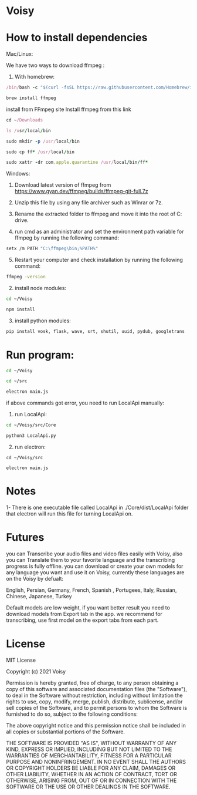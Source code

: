 # Voisy

# How to install dependencies

Mac/Linux:

We have two ways to download ffmpeg :

1. With homebrew:
```ruby
/bin/bash -c "$(curl -fsSL https://raw.githubusercontent.com/Homebrew/install/HEAD/install.sh)"

brew install ffmpeg
```

install from FFmpeg site
Install ffmpeg from this link
```ruby
cd ~/Downloads

ls /usr/local/bin

sudo mkdir -p /usr/local/bin

sudo cp ff* /usr/local/bin

sudo xattr -dr com.apple.quarantine /usr/local/bin/ff*
```

Windows:

1. Download latest version of ffmpeg from https://www.gyan.dev/ffmpeg/builds/ffmpeg-git-full.7z

2. Unzip this file by using any file archiver such as Winrar or 7z.

3. Rename the extracted folder to ffmpeg and move it into the root of C: drive.

4. run cmd as an administrator and set the environment path variable for ffmpeg by running the following command:

```bash
setx /m PATH "C:\ffmpeg\bin;%PATH%"
```

5. Restart your computer and check installation by running the following command:
```bash
ffmpeg -version
```




2. install node modules:
```bash
cd ~/Voisy

npm install
```

3. install python modules:
```bash
pip install vosk, flask, wave, srt, shutil, uuid, pydub, googletrans
```

# Run program:

```bash
cd ~/Voisy

cd ~/src

electron main.js
```

if above commands got error, you need to run LocalApi manually:

1. run LocalApi:
```bash
cd ~/Voisy/src/Core

python3 LocalApi.py
```

2. run electron:
```
cd ~/Voisy/src

electron main.js
```

# Notes

1- There is one executable file called LocalApi in ./Core/dist/LocalApi folder that electron will run this file for turning LocalApi on.

# Futures

you can Transcribe your audio files and video files easily with Voisy, also you can Translate them to your favorite language and the transcribing progress is fully offline. you can download or create your own models for any language you want and use it on Voisy, currently these languages are on the Voisy by defualt:

English, Persian, Germany, French, Spanish , Portugees, Italy, Russian, Chinese, Japanese, Turkey

Default models are low weight, if you want better result you need to download models from Export tab in the app. we recommend for transcribing, use first model on the export tabs from each part.


# License

MIT License

Copyright (c) 2021 Voisy

Permission is hereby granted, free of charge, to any person obtaining a copy
of this software and associated documentation files (the "Software"), to deal
in the Software without restriction, including without limitation the rights
to use, copy, modify, merge, publish, distribute, sublicense, and/or sell
copies of the Software, and to permit persons to whom the Software is
furnished to do so, subject to the following conditions:

The above copyright notice and this permission notice shall be included in all
copies or substantial portions of the Software.

THE SOFTWARE IS PROVIDED "AS IS", WITHOUT WARRANTY OF ANY KIND, EXPRESS OR
IMPLIED, INCLUDING BUT NOT LIMITED TO THE WARRANTIES OF MERCHANTABILITY,
FITNESS FOR A PARTICULAR PURPOSE AND NONINFRINGEMENT. IN NO EVENT SHALL THE
AUTHORS OR COPYRIGHT HOLDERS BE LIABLE FOR ANY CLAIM, DAMAGES OR OTHER
LIABILITY, WHETHER IN AN ACTION OF CONTRACT, TORT OR OTHERWISE, ARISING FROM,
OUT OF OR IN CONNECTION WITH THE SOFTWARE OR THE USE OR OTHER DEALINGS IN THE
SOFTWARE.
